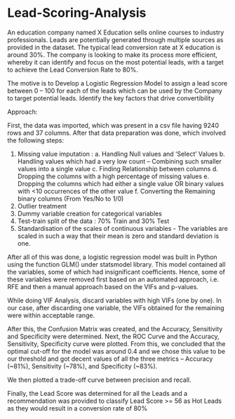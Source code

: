 # Lead-Scoring-Analysis
An education company named X Education sells online courses to industry professionals. Leads are potentially generated through multiple sources as provided in the dataset. The typical lead conversion rate at X education is around 30%. The company is looking to make its process more efficient, whereby it can identify and focus on the most potential leads, with a target to achieve the Lead Conversion Rate to 80%.

The motive is to Develop a Logistic Regression Model to assign a lead score between 0 – 100 for each of the leads which can be used by the Company to target potential leads. Identify the key factors that drive convertibility



Approach:

First, the data was imported, which was present in a csv file having 9240 rows and 37 columns. After that data preparation was done, which involved the following steps:

1. Missing value imputation :
  a. Handling Null values and ‘Select’ Values
  b. Handling values which had a very low count – Combining such smaller values into a single value
  c. Finding Relationship between columns
  d. Dropping the columns with a high percentage of missing values
  e. Dropping the columns which had either a single value OR binary values with <10 occurrences of the other value
  f. Converting the Remaining binary columns (From Yes/No to 1/0)
2. Outlier treatment
3. Dummy variable creation for categorical variables
4. Test-train split of the data : 70% Train and 30% Test
5. Standardisation of the scales of continuous variables - The variables are scaled in such a way that their mean is zero and standard deviation is one.

After all of this was done, a logistic regression model was built in Python using the function GLM() under statsmodel library. This model contained all the variables, some of which had insignificant coefficients. Hence, some of these variables were removed first based on an automated approach, i.e. RFE and then a manual approach based on the VIFs and p-values.

While doing VIF Analysis, discard variables with high VIFs (one by one). In our case, after discarding one variable, the VIFs obtained for the remaining were within acceptable range.

After this, the Confusion Matrix was created, and the Accuracy, Sensitivity and Specificity were determined.
Next, the ROC Curve and the Accuracy, Sensitivity, Specificity curve were plotted. From this, we concluded that the optimal cut-off for the model was around 0.4 and we chose this value to be our threshold and got decent values of all the three metrics – Accuracy (~81%), Sensitivity (~78%), and Specificity (~83%).

We then plotted a trade-off curve between precision and recall.

Finally, the Lead Score was determined for all the Leads and a recommendation was provided to classify Lead Score >= 56 as Hot Leads as they would result in a conversion rate of 80%

